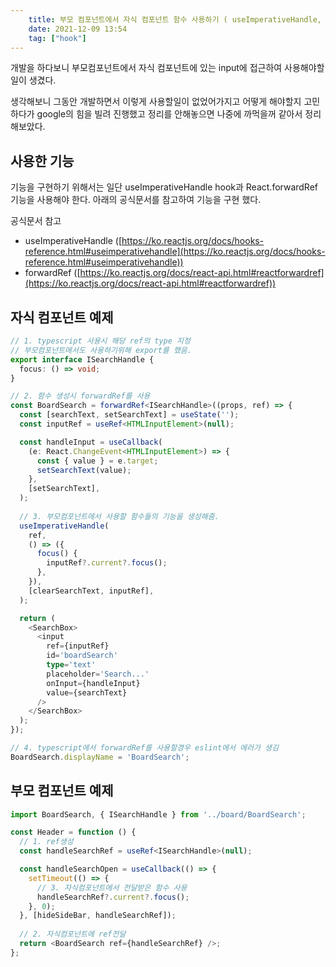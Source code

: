 ```yaml
---
    title: 부모 컴포넌트에서 자식 컴포넌트 함수 사용하기 ( useImperativeHandle, forwardRef )
    date: 2021-12-09 13:54
    tag: ["hook"]
---
```

개발을 하다보니 부모컴포넌트에서 자식 컴포넌트에 있는 input에 접근하여 사용해야할 일이 생겼다.

생각해보니 그동안 개발하면서 이렇게 사용할일이 없었어가지고 어떻게 해야할지 고민하다가 google의 힘을 빌려 진행했고 정리를 안해놓으면 나중에 까먹을꺼 같아서 정리해보았다.

## 사용한 기능

기능을 구현하기 위해서는 일단 useImperativeHandle hook과 React.forwardRef 기능을 사용해야 한다. 아래의 공식문서를 참고하여 기능을 구현 했다.

공식문서 참고

- useImperativeHandle ([https://ko.reactjs.org/docs/hooks-reference.html#useimperativehandle](https://ko.reactjs.org/docs/hooks-reference.html#useimperativehandle))
- forwardRef ([https://ko.reactjs.org/docs/react-api.html#reactforwardref](https://ko.reactjs.org/docs/react-api.html#reactforwardref))

## 자식 컴포넌트 예제

```typescript
// 1. typescript 사용시 해당 ref의 type 지정
// 부모컴포넌트에서도 사용하기위해 export를 했음.
export interface ISearchHandle {
  focus: () => void;
}

// 2. 함수 생성시 forwardRef를 사용
const BoardSearch = forwardRef<ISearchHandle>((props, ref) => {
  const [searchText, setSearchText] = useState('');
  const inputRef = useRef<HTMLInputElement>(null);

  const handleInput = useCallback(
    (e: React.ChangeEvent<HTMLInputElement>) => {
      const { value } = e.target;
      setSearchText(value);
    },
    [setSearchText],
  );
	
  // 3. 부모컴포넌트에서 사용할 함수들의 기능을 생성해줌.
  useImperativeHandle(
    ref,
    () => ({
      focus() {
        inputRef?.current?.focus();
      },
    }),
    [clearSearchText, inputRef],
  );

  return (
    <SearchBox>
      <input
        ref={inputRef}
        id='boardSearch'
        type='text'
        placeholder='Search...'
        onInput={handleInput}
        value={searchText}
      />
    </SearchBox>
  );
});

// 4. typescript에서 forwardRef를 사용할경우 eslint에서 에러가 생김
BoardSearch.displayName = 'BoardSearch';
```

## 부모 컴포넌트 예제

```typescript
import BoardSearch, { ISearchHandle } from '../board/BoardSearch';

const Header = function () {
  // 1. ref생성
  const handleSearchRef = useRef<ISearchHandle>(null);

  const handleSearchOpen = useCallback(() => {
    setTimeout(() => {
      // 3. 자식컴포넌트에서 전달받은 함수 사용
      handleSearchRef?.current?.focus();
    }, 0);
  }, [hideSideBar, handleSearchRef]);
  
  // 2. 자식컴포넌트에 ref전달
  return <BoardSearch ref={handleSearchRef} />;
};
```